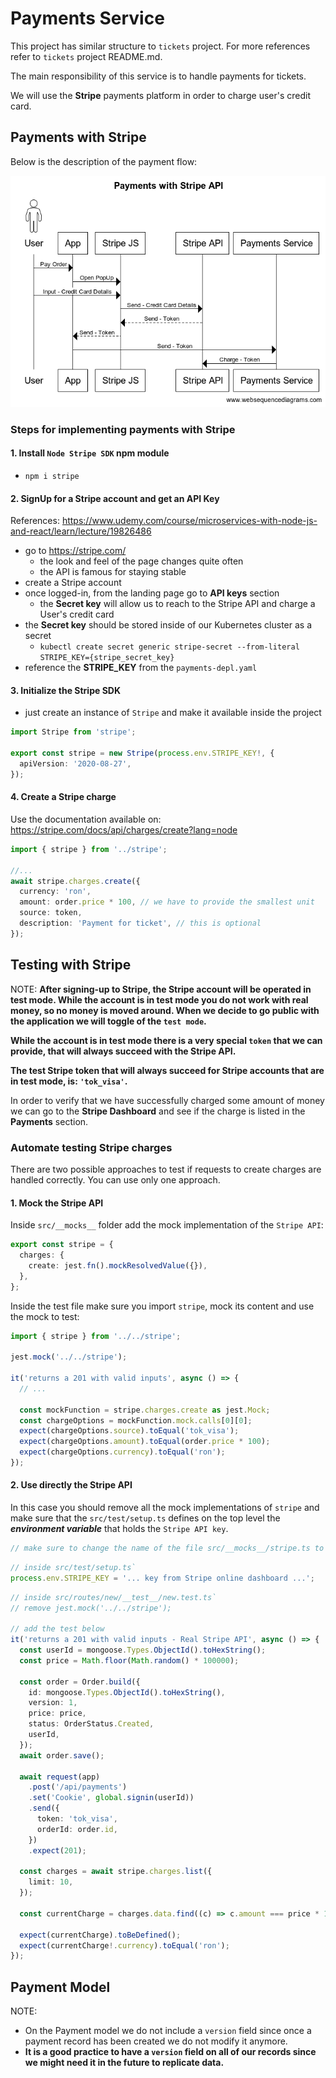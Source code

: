 # Payments Service

This project has similar structure to `tickets` project. For more references refer to `tickets` project README.md.

The main responsibility of this service is to handle payments for tickets.

We will use the **Stripe** payments platform in order to charge user's credit card.

## Payments with Stripe

Below is the description of the payment flow:

![Payments With Stripe API](./resources/images/payments_with_stripe_api.png)

### Steps for implementing payments with Stripe

#### 1. Install `Node Stripe SDK` npm module

- `npm i stripe`

#### 2. SignUp for a Stripe account and get an API Key

References: https://www.udemy.com/course/microservices-with-node-js-and-react/learn/lecture/19826486

- go to https://stripe.com/
  - the look and feel of the page changes quite often
  - the API is famous for staying stable
- create a Stripe account
- once logged-in, from the landing page go to **API keys** section
  - the **Secret key** will allow us to reach to the Stripe API and charge a User's credit card
- the **Secret key** should be stored inside of our Kubernetes cluster as a secret
  - `kubectl create secret generic stripe-secret --from-literal STRIPE_KEY={stripe_secret_key}`
- reference the **STRIPE_KEY** from the `payments-depl.yaml`

#### 3. Initialize the Stripe SDK

- just create an instance of `Stripe` and make it available inside the project

```ts
import Stripe from 'stripe';

export const stripe = new Stripe(process.env.STRIPE_KEY!, {
  apiVersion: '2020-08-27',
});
```

#### 4. Create a Stripe charge

Use the documentation available on: https://stripe.com/docs/api/charges/create?lang=node

```ts
import { stripe } from '../stripe';

//...
await stripe.charges.create({
  currency: 'ron',
  amount: order.price * 100, // we have to provide the smallest unit
  source: token,
  description: 'Payment for ticket', // this is optional
});
```

## Testing with Stripe

NOTE: **After signing-up to Stripe, the Stripe account will be operated in test mode. While the account is in test mode you do not work with real money, so no money is moved around. When we decide to go public with the application we will toggle of the `test mode`.**

**While the account is in test mode there is a very special `token` that we can provide, that will always succeed with the Stripe API.**

**The test Stripe token that will always succeed for Stripe accounts that are in test mode, is: `'tok_visa'`.**

In order to verify that we have successfully charged some amount of money we can go to the **Stripe Dashboard** and see if the charge is listed in the **Payments** section.

### Automate testing Stripe charges

There are two possible approaches to test if requests to create charges are handled correctly. You can use only one approach.

#### 1. Mock the Stripe API

Inside `src/__mocks__` folder add the mock implementation of the `Stripe API`:

```ts
export const stripe = {
  charges: {
    create: jest.fn().mockResolvedValue({}),
  },
};
```

Inside the test file make sure you import `stripe`, mock its content and use the mock to test:

```ts
import { stripe } from '../../stripe';

jest.mock('../../stripe');

it('returns a 201 with valid inputs', async () => {
  // ...

  const mockFunction = stripe.charges.create as jest.Mock;
  const chargeOptions = mockFunction.mock.calls[0][0];
  expect(chargeOptions.source).toEqual('tok_visa');
  expect(chargeOptions.amount).toEqual(order.price * 100);
  expect(chargeOptions.currency).toEqual('ron');
});
```

#### 2. Use directly the Stripe API

In this case you should remove all the mock implementations of `stripe` and make sure that the `src/test/setup.ts` defines on the top level the **_environment variable_** that holds the `Stripe API key`.

```ts
// make sure to change the name of the file src/__mocks__/stripe.ts to something else like for eg. src/__mocks__/stripe.ts.old
```

```ts
// inside src/test/setup.ts`
process.env.STRIPE_KEY = '... key from Stripe online dashboard ...';
```

```ts
// inside src/routes/new/__test__/new.test.ts`
// remove jest.mock('../../stripe');

// add the test below
it('returns a 201 with valid inputs - Real Stripe API', async () => {
  const userId = mongoose.Types.ObjectId().toHexString();
  const price = Math.floor(Math.random() * 100000);

  const order = Order.build({
    id: mongoose.Types.ObjectId().toHexString(),
    version: 1,
    price: price,
    status: OrderStatus.Created,
    userId,
  });
  await order.save();

  await request(app)
    .post('/api/payments')
    .set('Cookie', global.signin(userId))
    .send({
      token: 'tok_visa',
      orderId: order.id,
    })
    .expect(201);

  const charges = await stripe.charges.list({
    limit: 10,
  });

  const currentCharge = charges.data.find((c) => c.amount === price * 100);

  expect(currentCharge).toBeDefined();
  expect(currentCharge!.currency).toEqual('ron');
});
```

## Payment Model

NOTE:

- On the Payment model we do not include a `version` field since once a payment record has been created we do not modify it anymore.
- **It is a good practice to have a `version` field on all of our records since we might need it in the future to replicate data.**
